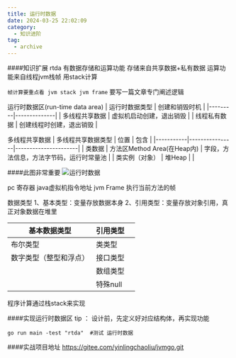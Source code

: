 ```yaml
---
title: 运行时数据
date: 2024-03-25 22:02:09
category:
  - 知识进阶
tag:
  - archive
---
```

####知识扩展
rtda 有数据存储和运算功能
存储来自共享数据+私有数据
运算功能来自线程jvm栈帧 用stack计算

`帧计算要重点看 jvm stack jvm frame`
要写一篇文章专门阐述逻辑

运行时数据区(run-time data area) 
| 运行时数据类型 | 创建和销毁时机      |
|---------|--------------|
| 多线程共享数据 | 虚拟机启动创建，退出销毁 |
| 线程私有数据  | 创建线程时创建，退出销毁 |

多线程共享数据
| 多线程共享数据类型 | 位置             | 包含                   |
|-----------|----------------|----------------------|
| 类数据       | 方法区Method Area(在Heap内) | 字段，方法信息，方法字节码，运行时常量池 |
| 类实例（对象）   | 堆Heap          |                      |

####此图非常重要
![运行时数据](https://upload-images.jianshu.io/upload_images/5526061-699fb93639381457.png?imageMogr2/auto-orient/strip%7CimageView2/2/w/1240)

pc 寄存器 java虚拟机指令地址
jvm Frame 执行当前方法的帧

数据类型
1、基本类型：变量存放数据本身
2、引用类型：变量存放对象引用，真正对象数据在堆里

| 基本数据类型      | 引用类型   |   |
|-------------|--------|---|
| 布尔类型        | 类类型    |   |
| 数字类型（整型和浮点） | 接口类型   |   |
|             | 数组类型   |   |
|             | 特殊null |   |

程序计算通过栈stack来实现

####实现运行时数据区
tip ： 设计前，先定义好对应结构体，再实现功能

```
go run main -test "rtda"  #测试 运行时数据
```

####实战项目地址
https://gitee.com/yinlingchaoliu/jvmgo.git
